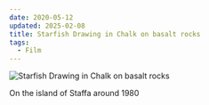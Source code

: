 ```yaml
---
date: 2020-05-12
updated: 2025-02-08
title: Starfish Drawing in Chalk on basalt rocks
tags:
  - Film
---
```



![Starfish Drawing in Chalk on basalt rocks](https://live.staticflickr.com/65535/49883259122_db7fb0976d_h_d.jpg)

On the island of Staffa around 1980